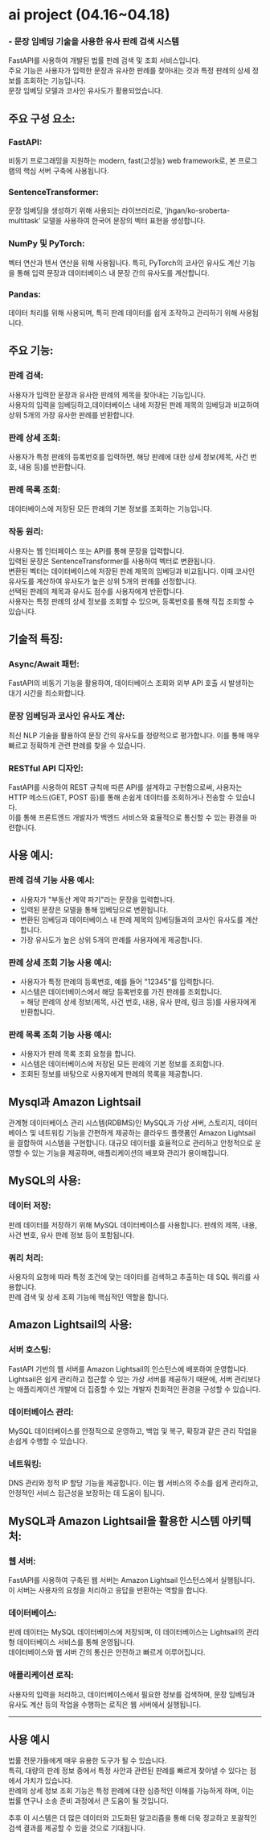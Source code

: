 # ai project (04.16~04.18)

### - 문장 임베딩 기술을 사용한 유사 판례 검색 시스템

FastAPI를 사용하여 개발된 법률 판례 검색 및 조회 서비스입니다.  
주요 기능은 사용자가 입력한 문장과 유사한 판례를 찾아내는 것과 특정 판례의 상세 정보를 조회하는 기능입니다.  
문장 임베딩 모델과 코사인 유사도가 활용되었습니다.

## 주요 구성 요소:

### FastAPI:

비동기 프로그래밍을 지원하는 modern, fast(고성능) web framework로, 본 프로그램의 핵심 서버 구축에 사용됩니다.

### SentenceTransformer:

문장 임베딩을 생성하기 위해 사용되는 라이브러리로, 'jhgan/ko-sroberta-multitask' 모델을 사용하여 한국어 문장의 벡터 표현을 생성합니다.

### NumPy 및 PyTorch:

벡터 연산과 텐서 연산을 위해 사용됩니다. 특히, PyTorch의 코사인 유사도 계산 기능을 통해 입력 문장과 데이터베이스 내 문장 간의 유사도를 계산합니다.

### Pandas:

데이터 처리를 위해 사용되며, 특히 판례 데이터를 쉽게 조작하고 관리하기 위해 사용됩니다.

## 주요 기능:

### 판례 검색:

사용자가 입력한 문장과 유사한 판례의 제목을 찾아내는 기능입니다.  
사용자의 입력을 임베딩하고,데이터베이스 내에 저장된 판례 제목의 임베딩과 비교하여 상위 5개의 가장 유사한 판례를 반환합니다.

### 판례 상세 조회:

사용자가 특정 판례의 등록번호를 입력하면, 해당 판례에 대한 상세 정보(제목, 사건 번호, 내용 등)를 반환합니다.

### 판례 목록 조회:

데이터베이스에 저장된 모든 판례의 기본 정보를 조회하는 기능입니다.

### 작동 원리:

사용자는 웹 인터페이스 또는 API를 통해 문장을 입력합니다.  
입력된 문장은 SentenceTransformer를 사용하여 벡터로 변환됩니다.  
변환된 벡터는 데이터베이스에 저장된 판례 제목의 임베딩과 비교됩니다. 이때 코사인 유사도를 계산하여 유사도가 높은 상위 5개의 판례를 선정합니다.  
선택된 판례의 제목과 유사도 점수를 사용자에게 반환합니다.  
사용자는 특정 판례의 상세 정보를 조회할 수 있으며, 등록번호를 통해 직접 조회할 수 있습니다.

## 기술적 특징:

### Async/Await 패턴:

FastAPI의 비동기 기능을 활용하여, 데이터베이스 조회와 외부 API 호출 시 발생하는 대기 시간을 최소화합니다.

### 문장 임베딩과 코사인 유사도 계산:

최신 NLP 기술을 활용하여 문장 간의 유사도를 정량적으로 평가합니다. 이를 통해 매우 빠르고 정확하게 관련 판례를 찾을 수 있습니다.

### RESTful API 디자인:

FastAPI를 사용하여 REST 규칙에 따른 API를 설계하고 구현함으로써, 사용자는 HTTP 메소드(GET, POST 등)를 통해 손쉽게 데이터를 조회하거나 전송할 수 있습니다.  
이를 통해 프론트엔드 개발자가 백엔드 서비스와 효율적으로 통신할 수 있는 환경을 마련합니다.

## 사용 예시:

### 판례 검색 기능 사용 예시:

- 사용자가 "부동산 계약 파기"라는 문장을 입력합니다.
- 입력된 문장은 모델을 통해 임베딩으로 변환됩니다.
- 변환된 임베딩과 데이터베이스 내 판례 제목의 임베딩들과의 코사인 유사도를 계산합니다.
- 가장 유사도가 높은 상위 5개의 판례를 사용자에게 제공합니다.

### 판례 상세 조회 기능 사용 예시:

- 사용자가 특정 판례의 등록번호, 예를 들어 "12345"를 입력합니다.
- 시스템은 데이터베이스에서 해당 등록번호를 가진 판례를 조회합니다.  
  = 해당 판례의 상세 정보(제목, 사건 번호, 내용, 유사 판례, 링크 등)를 사용자에게 반환합니다.

### 판례 목록 조회 기능 사용 예시:

- 사용자가 판례 목록 조회 요청을 합니다.
- 시스템은 데이터베이스에 저장된 모든 판례의 기본 정보를 조회합니다.
- 조회된 정보를 바탕으로 사용자에게 판례의 목록을 제공합니다.

## Mysql과 Amazon Lightsail

관계형 데이터베이스 관리 시스템(RDBMS)인 MySQL과 가상 서버, 스토리지, 데이터베이스 및 네트워킹 기능을 간편하게 제공하는 클라우드 플랫폼인 Amazon Lightsail을 결합하여 시스템을 구현합니다.
대규모 데이터를 효율적으로 관리하고 안정적으로 운영할 수 있는 기능을 제공하며, 애플리케이션의 배포와 관리가 용이해집니다.

## MySQL의 사용:

### 데이터 저장:

판례 데이터를 저장하기 위해 MySQL 데이터베이스를 사용합니다. 판례의 제목, 내용, 사건 번호, 유사 판례 정보 등이 포함됩니다.

### 쿼리 처리:

사용자의 요청에 따라 특정 조건에 맞는 데이터를 검색하고 추출하는 데 SQL 쿼리를 사용합니다.  
판례 검색 및 상세 조회 기능에 핵심적인 역할을 합니다.

## Amazon Lightsail의 사용:

### 서버 호스팅:

FastAPI 기반의 웹 서버를 Amazon Lightsail의 인스턴스에 배포하여 운영합니다. Lightsail은 쉽게 관리하고 접근할 수 있는 가상 서버를 제공하기 때문에, 서버 관리보다는 애플리케이션 개발에 더 집중할 수 있는 개발자 친화적인 환경을 구성할 수 있습니다.

### 데이터베이스 관리:

MySQL 데이터베이스를 안정적으로 운영하고, 백업 및 복구, 확장과 같은 관리 작업을 손쉽게 수행할 수 있습니다.

### 네트워킹:

DNS 관리와 정적 IP 할당 기능을 제공합니다. 이는 웹 서비스의 주소를 쉽게 관리하고, 안정적인 서비스 접근성을 보장하는 데 도움이 됩니다.

## MySQL과 Amazon Lightsail을 활용한 시스템 아키텍처:

### 웹 서버:

FastAPI를 사용하여 구축된 웹 서버는 Amazon Lightsail 인스턴스에서 실행됩니다. 이 서버는 사용자의 요청을 처리하고 응답을 반환하는 역할을 합니다.

### 데이터베이스:

판례 데이터는 MySQL 데이터베이스에 저장되며, 이 데이터베이스는 Lightsail의 관리형 데이터베이스 서비스를 통해 운영됩니다.  
데이터베이스와 웹 서버 간의 통신은 안전하고 빠르게 이루어집니다.

### 애플리케이션 로직:

사용자의 입력을 처리하고, 데이터베이스에서 필요한 정보를 검색하며, 문장 임베딩과 유사도 계산 등의 작업을 수행하는 로직은 웹 서버에서 실행됩니다.

---

## 사용 예시

법률 전문가들에게 매우 유용한 도구가 될 수 있습니다.  
특히, 대량의 판례 정보 중에서 특정 사안과 관련된 판례를 빠르게 찾아낼 수 있다는 점에서 가치가 있습니다.  
판례의 상세 정보 조회 기능은 특정 판례에 대한 심층적인 이해를 가능하게 하며, 이는 법률 연구나 소송 준비 과정에서 큰 도움이 될 것입니다.

추후 이 시스템은 더 많은 데이터와 고도화된 알고리즘을 통해 더욱 정교하고 포괄적인 검색 결과를 제공할 수 있을 것으로 기대됩니다.
